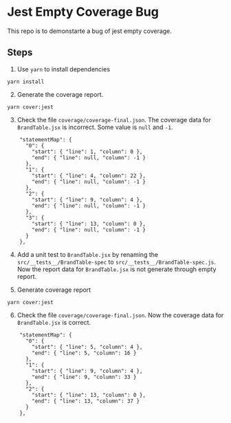 # Jest Empty Coverage Bug

This repo is to demonstarte a bug of jest empty coverage.

## Steps

1. Use `yarn` to install dependencies

```
yarn install
```

2. Generate the coverage report.

```
yarn cover:jest
```

3. Check the file `coverage/coverage-final.json`. The coverage data for `BrandTable.jsx` is incorrect. Some value is `null` and `-1`.

```
    "statementMap": {
      "0": {
        "start": { "line": 1, "column": 0 },
        "end": { "line": null, "column": -1 }
      },
      "1": {
        "start": { "line": 4, "column": 22 },
        "end": { "line": null, "column": -1 }
      },
      "2": {
        "start": { "line": 9, "column": 4 },
        "end": { "line": null, "column": -1 }
      },
      "3": {
        "start": { "line": 13, "column": 0 },
        "end": { "line": null, "column": -1 }
      }
    },
```

4. Add a unit test to `BrandTable.jsx` by renaming the `src/__tests__/BrandTable-spec` to `src/__tests__/BrandTable-spec.js`. Now the report data for `BrandTable.jsx` is not generate through empty report.

5. Generate coverage report

```
yarn cover:jest
```

6. Check the file `coverage/coverage-final.json`. Now the coverage data for `BrandTable.jsx` is correct. 

```
    "statementMap": {
      "0": {
        "start": { "line": 5, "column": 4 },
        "end": { "line": 5, "column": 16 }
      },
      "1": {
        "start": { "line": 9, "column": 4 },
        "end": { "line": 9, "column": 33 }
      },
      "2": {
        "start": { "line": 13, "column": 0 },
        "end": { "line": 13, "column": 37 }
      }
    },
```
